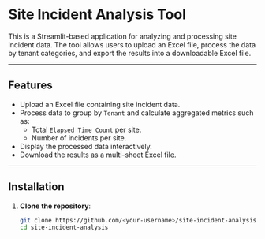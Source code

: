 # Site Incident Analysis Tool

This is a Streamlit-based application for analyzing and processing site incident data. The tool allows users to upload an Excel file, process the data by tenant categories, and export the results into a downloadable Excel file.

---

## Features
- Upload an Excel file containing site incident data.
- Process data to group by `Tenant` and calculate aggregated metrics such as:
  - Total `Elapsed Time Count` per site.
  - Number of incidents per site.
- Display the processed data interactively.
- Download the results as a multi-sheet Excel file.

---

## Installation

1. **Clone the repository**:
   ```bash
   git clone https://github.com/<your-username>/site-incident-analysis.git
   cd site-incident-analysis
